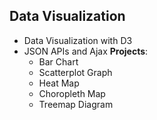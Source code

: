 ## Data Visualization

- Data Visualization with D3
- JSON APIs and Ajax **Projects**: 
	- Bar Chart
	- Scatterplot Graph
	- Heat Map
	- Choropleth Map
	- Treemap Diagram
